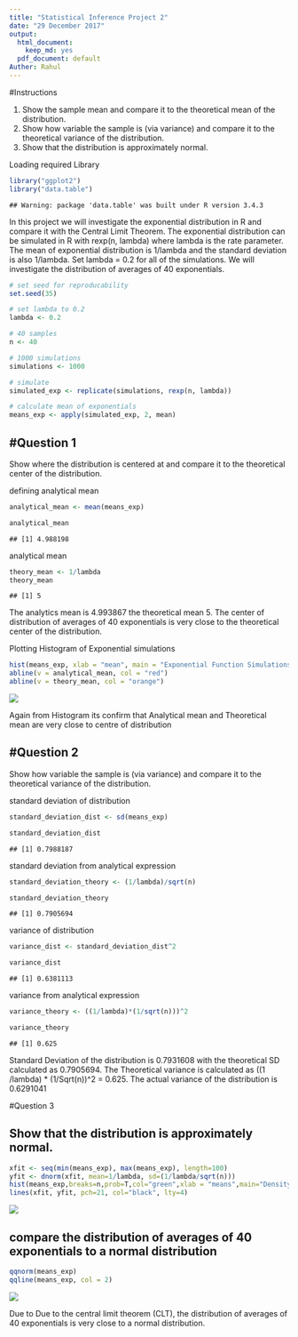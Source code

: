 ```yaml
---
title: "Statistical Inference Project 2"
date: "29 December 2017"
output:
  html_document:
    keep_md: yes
  pdf_document: default
Auther: Rahul
---
```

#Instructions

1) Show the sample mean and compare it to the theoretical mean of the distribution.
2) Show how variable the sample is (via variance) and compare it to the theoretical variance of the    distribution.
3) Show that the distribution is approximately normal.


Loading required Library

```r
library("ggplot2")
library("data.table")
```

```
## Warning: package 'data.table' was built under R version 3.4.3
```

In this project we will investigate the exponential distribution in R and compare it with the Central Limit Theorem. The exponential distribution can be simulated in R with rexp(n, lambda) where lambda is the rate parameter. The mean of exponential distribution is 1/lambda and the standard deviation is also 1/lambda. Set lambda = 0.2 for all of the simulations. We will investigate the distribution of averages of 40 exponentials.


```r
# set seed for reproducability
set.seed(35)

# set lambda to 0.2
lambda <- 0.2

# 40 samples
n <- 40

# 1000 simulations
simulations <- 1000

# simulate
simulated_exp <- replicate(simulations, rexp(n, lambda))

# calculate mean of exponentials
means_exp <- apply(simulated_exp, 2, mean)
```

#Question 1
-------------------------------------------------------------------------------------------------------
Show where the distribution is centered at and compare it to the theoretical center of the distribution.

defining analytical mean

```r
analytical_mean <- mean(means_exp)

analytical_mean
```

```
## [1] 4.988198
```

analytical mean

```r
theory_mean <- 1/lambda
theory_mean
```

```
## [1] 5
```
The analytics mean is 4.993867 the theoretical mean 5. The center of distribution of averages of 40 exponentials is very close to the theoretical center of the distribution.

Plotting Histogram of Exponential simulations


```r
hist(means_exp, xlab = "mean", main = "Exponential Function Simulations")
abline(v = analytical_mean, col = "red")
abline(v = theory_mean, col = "orange")
```

![](Stastical_inference_project_2_files/figure-html/unnamed-chunk-5-1.png)<!-- -->

Again from Histogram its confirm that Analytical mean and Theoretical mean are very close to centre of distribution

#Question 2
----------------------------------------------------------------------------------------------------------

Show how variable the sample is (via variance) and compare it to the theoretical variance of the distribution.

standard deviation of distribution

```r
standard_deviation_dist <- sd(means_exp)

standard_deviation_dist
```

```
## [1] 0.7988187
```

standard deviation from analytical expression


```r
standard_deviation_theory <- (1/lambda)/sqrt(n)

standard_deviation_theory
```

```
## [1] 0.7905694
```

variance of distribution

```r
variance_dist <- standard_deviation_dist^2

variance_dist
```

```
## [1] 0.6381113
```

variance from analytical expression

```r
variance_theory <- ((1/lambda)*(1/sqrt(n)))^2

variance_theory
```

```
## [1] 0.625
```

Standard Deviation of the distribution is 0.7931608 with the theoretical SD calculated as 0.7905694. The Theoretical variance is calculated as ((1 /lambda) * (1/Sqrt(n))^2 = 0.625. The actual variance of the distribution is 0.6291041

#Question 3

Show that the distribution is approximately normal.
----------------------------------------------------------------------------------------------------------

```r
xfit <- seq(min(means_exp), max(means_exp), length=100)
yfit <- dnorm(xfit, mean=1/lambda, sd=(1/lambda/sqrt(n)))
hist(means_exp,breaks=n,prob=T,col="green",xlab = "means",main="Density of means",ylab="density")
lines(xfit, yfit, pch=21, col="black", lty=4)
```

![](Stastical_inference_project_2_files/figure-html/unnamed-chunk-10-1.png)<!-- -->

compare the distribution of averages of 40 exponentials to a normal distribution
--------------------------------------------------------------------------------------------------


```r
qqnorm(means_exp)
qqline(means_exp, col = 2)
```

![](Stastical_inference_project_2_files/figure-html/unnamed-chunk-11-1.png)<!-- -->

Due to Due to the central limit theorem (CLT), the distribution of averages of 40 exponentials is very close to a normal distribution.

